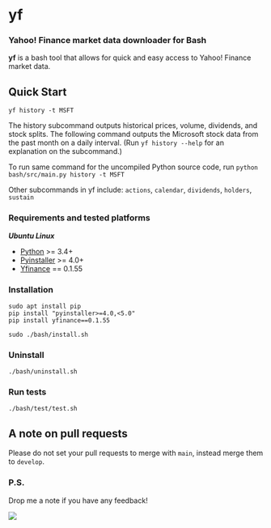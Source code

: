 # yf
### Yahoo! Finance market data downloader for Bash
**yf** is a bash tool that allows for quick and easy access to Yahoo! Finance market data.

## Quick Start
    yf history -t MSFT
The history subcommand outputs historical prices, volume, dividends, and stock splits.
The following command outputs the Microsoft stock data from the past month on a daily interval.
(Run `yf history --help` for an explanation on the subcommand.)

To run same command for the uncompiled Python source code, run `python bash/src/main.py history -t MSFT`

Other subcommands in yf include: `actions`, `calendar`, `dividends`, `holders`, `sustain`

### Requirements and tested platforms
***Ubuntu Linux***
- [Python][1] >= 3.4+
- [Pyinstaller][2] >= 4.0+
- [Yfinance][3] == 0.1.55

[1]: https://www.python.org/
[2]: https://pypi.org/project/pyinstaller/
[3]: https://github.com/ranaroussi/yfinance/

### Installation
    sudo apt install pip
    pip install "pyinstaller>=4.0,<5.0"
    pip install yfinance==0.1.55

    sudo ./bash/install.sh

### Uninstall
    ./bash/uninstall.sh

### Run tests
    ./bash/test/test.sh

## A note on pull requests
Please do not set your pull requests to merge with `main`, instead merge them to `develop`.

### P.S.
Drop me a note if you have any feedback!

![](https://i.kym-cdn.com/entries/icons/original/000/030/157/womanyellingcat.jpg)
